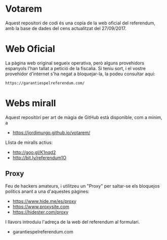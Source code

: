 # Votarem

Aquest repositori de codi és una copia de la web oficial del referendum, amb la base de dades del cens actualitzat del 27/09/2017.

# Web Oficial

La pàgina web original segueix operativa, però alguns provehidors espanyols l'han tallat a petició de la fiscalia.
Si teniu sort, i el vostre provehidor d'internet s'ha negat a bloquejar-la, la podeu consultar aquí:

    https://garantiespelreferendum.com/

# Webs mirall

Aquest repositòri per art de màgia de GitHub està disponible, com a mínim, a

* https://jordimurgo.github.io/votarem/

Llista de miralls actius:

* http://goo.gl/K1nqd2   
* http://bit.ly/referendum1O 

## Proxy

Feu de hackers amateurs, i utilitzeu un "Proxy" per saltar-se els bloquejos polítics anant a una d'aquestes pàgines:

* https://www.hide.me/es/proxy
* https://www.proxysite.com
* https://hidester.com/proxy

I llavors introduiu l'adreça de la web del referendum al formulari.

* garantiespelreferendum.com

